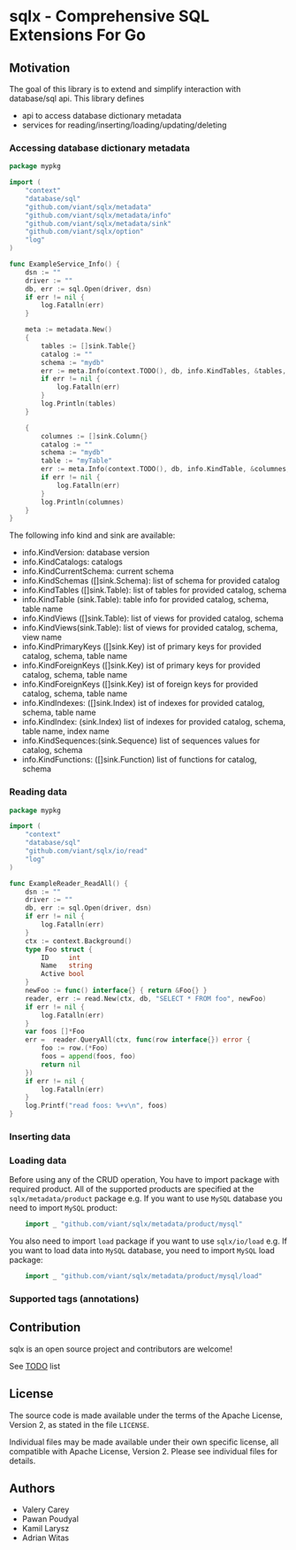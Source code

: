 # sqlx - Comprehensive SQL Extensions For Go

## Motivation

The goal of this library is to extend and simplify interaction with database/sql api.
This library defines
- api to access database dictionary metadata
- services for reading/inserting/loading/updating/deleting



### Accessing database dictionary metadata

```go
package mypkg

import (
	"context"
	"database/sql"
	"github.com/viant/sqlx/metadata"
	"github.com/viant/sqlx/metadata/info"
	"github.com/viant/sqlx/metadata/sink"
	"github.com/viant/sqlx/option"
	"log"
)

func ExampleService_Info() {
	dsn := ""
	driver := ""
	db, err := sql.Open(driver, dsn)
	if err != nil {
		log.Fatalln(err)
	}

	meta := metadata.New()
	{
		tables := []sink.Table{}
		catalog := ""
		schema := "mydb"
		err := meta.Info(context.TODO(), db, info.KindTables, &tables, option.NewArgs(catalog, schema))
		if err != nil {
			log.Fatalln(err)
		}
		log.Println(tables)
	}

	{
		columnes := []sink.Column{}
		catalog := ""
		schema := "mydb"
		table := "myTable"
		err := meta.Info(context.TODO(), db, info.KindTable, &columnes, option.NewArgs(catalog, schema, table))
		if err != nil {
			log.Fatalln(err)
		}
		log.Println(columnes)
	}
}
```

The following info kind and sink are available:

- info.KindVersion: database version
- info.KindCatalogs: catalogs
- info.KindCurrentSchema: current schema
- info.KindSchemas ([]sink.Schema): list of schema for provided catalog
- info.KindTables ([]sink.Table): list of tables  for provided catalog, schema
- info.KindTable (sink.Table): table info for provided catalog, schema, table name
- info.KindViews ([]sink.Table): list of views  for provided catalog, schema
- info.KindViews(sink.Table): list of views  for provided catalog, schema, view name
- info.KindPrimaryKeys ([]sink.Key) ist of primary keys  for provided catalog, schema, table name
- info.KindForeignKeys ([]sink.Key) ist of primary keys  for provided catalog, schema, table name
- info.KindForeignKeys ([]sink.Key) ist of foreign keys  for provided catalog, schema, table name
- info.KindIndexes: ([]sink.Index) ist of indexes for provided catalog, schema, table name
- info.KindIndex: (sink.Index) list of indexes for provided catalog, schema, table name, index name
- info.KindSequences:(sink.Sequence) list of sequences values for catalog, schema
- info.KindFunctions: ([]sink.Function) list of functions for catalog, schema


### Reading data


```go
package mypkg

import (
	"context"
	"database/sql"
	"github.com/viant/sqlx/io/read"
	"log"
)

func ExampleReader_ReadAll() {
	dsn := ""
	driver := ""
	db, err := sql.Open(driver, dsn)
	if err != nil {
		log.Fatalln(err)
	}
	ctx := context.Background()
	type Foo struct {
		ID     int
		Name   string
		Active bool
	}
	newFoo := func() interface{} { return &Foo{} }
	reader, err := read.New(ctx, db, "SELECT * FROM foo", newFoo)
	if err != nil {
		log.Fatalln(err)
	}
	var foos []*Foo
	err =  reader.QueryAll(ctx, func(row interface{}) error {
		foo := row.(*Foo)
		foos = append(foos, foo)
		return nil
	})
	if err != nil {
		log.Fatalln(err)
	}
	log.Printf("read foos: %+v\n", foos)
}
```

### Inserting data




### Loading data




Before using any of the CRUD operation, You have to import package with required product. All of the supported products
are specified at the `sqlx/metadata/product` package e.g. If you want to use `MySQL` database you need to import `MySQL`
product:

```go
    import _ "github.com/viant/sqlx/metadata/product/mysql"
```

You also need to import `load` package if you want to use `sqlx/io/load` e.g. If you want to load data into `MySQL`
database, you need to import `MySQL` load package:

```go
    import _ "github.com/viant/sqlx/metadata/product/mysql/load"
```




### Supported tags (annotations)




## Contribution


sqlx is an open source project and contributors are welcome!

See [TODO](TODO.md) list


## License

The source code is made available under the terms of the Apache License, Version 2, as stated in the file `LICENSE`.

Individual files may be made available under their own specific license,
all compatible with Apache License, Version 2. Please see individual files for details.

## Authors

- Valery Carey
- Pawan Poudyal
- Kamil Larysz
- Adrian Witas
